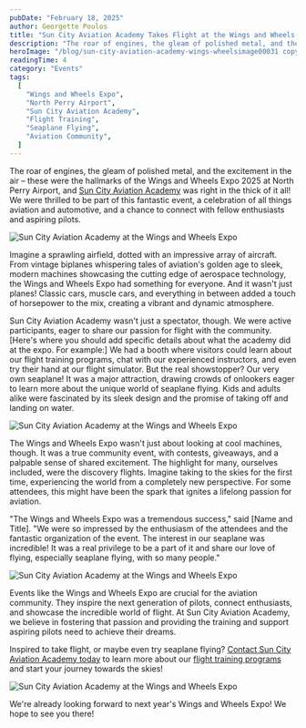 ```yaml
---
pubDate: "February 18, 2025"
author: Georgette Poulos
title: "Sun City Aviation Academy Takes Flight at the Wings and Wheels Expo 2025"
description: "The roar of engines, the gleam of polished metal, and the excitement in the air – these were the hallmarks of the Wings and Wheels Expo 2025 at North Perry Airport, and Sun City Aviation Academy was right in the thick of it all!  We were thrilled to be part of this fantastic event, a celebration of all things aviation and automotive, and a chance to connect with fellow enthusiasts and aspiring pilots."
heroImage: "/blog/sun-city-aviation-academy-wings-wheelsimage00031 copy.jpeg"
readingTime: 4
category: "Events"
tags:
  [
    "Wings and Wheels Expo",
    "North Perry Airport",
    "Sun City Aviation Academy",
    "Flight Training",
    "Seaplane Flying",
    "Aviation Community",
  ]
---
```


The roar of engines, the gleam of polished metal, and the excitement in the air – these were the hallmarks of the Wings and Wheels Expo 2025 at North Perry Airport, and [Sun City Aviation Academy](/) was right in the thick of it all! We were thrilled to be part of this fantastic event, a celebration of all things aviation and automotive, and a chance to connect with fellow enthusiasts and aspiring pilots.

![Sun City Aviation Academy at the Wings and Wheels Expo](/blog/sun-city-aviation-academy-wings-wheelsimage00023.jpeg)

Imagine a sprawling airfield, dotted with an impressive array of aircraft. From vintage biplanes whispering tales of aviation's golden age to sleek, modern machines showcasing the cutting edge of aerospace technology, the Wings and Wheels Expo had something for everyone. And it wasn't just planes! Classic cars, muscle cars, and everything in between added a touch of horsepower to the mix, creating a vibrant and dynamic atmosphere.

Sun City Aviation Academy wasn't just a spectator, though. We were active participants, eager to share our passion for flight with the community. [Here's where you should add specific details about what the academy did at the expo. For example:] We had a booth where visitors could learn about our flight training programs, chat with our experienced instructors, and even try their hand at our flight simulator. But the real showstopper? Our very own seaplane! It was a major attraction, drawing crowds of onlookers eager to learn more about the unique world of seaplane flying. Kids and adults alike were fascinated by its sleek design and the promise of taking off and landing on water.

![Sun City Aviation Academy at the Wings and Wheels Expo](/blog/sun-city-aviation-academy-wings-wheelsimage00031.jpeg)

The Wings and Wheels Expo wasn't just about looking at cool machines, though. It was a true community event, with contests, giveaways, and a palpable sense of shared excitement. The highlight for many, ourselves included, were the discovery flights. Imagine taking to the skies for the first time, experiencing the world from a completely new perspective. For some attendees, this might have been the spark that ignites a lifelong passion for aviation.

"The Wings and Wheels Expo was a tremendous success," said [Name and Title]. "We were so impressed by the enthusiasm of the attendees and the fantastic organization of the event. The interest in our seaplane was incredible! It was a real privilege to be a part of it and share our love of flying, especially seaplane flying, with so many people."

![Sun City Aviation Academy at the Wings and Wheels Expo](/blog/sun-city-aviation-academy-wings-wheelsimage00012.jpeg)

Events like the Wings and Wheels Expo are crucial for the aviation community. They inspire the next generation of pilots, connect enthusiasts, and showcase the incredible world of flight. At Sun City Aviation Academy, we believe in fostering that passion and providing the training and support aspiring pilots need to achieve their dreams.

Inspired to take flight, or maybe even try seaplane flying? [Contact Sun City Aviation Academy today](/contact) to learn more about our [flight training programs](/flight-training-pilot-programs) and start your journey towards the skies!

![Sun City Aviation Academy at the Wings and Wheels Expo](/blog/sun-city-aviation-academy-wings-wheelsimage00013.jpeg)

We're already looking forward to next year's Wings and Wheels Expo! We hope to see you there!

